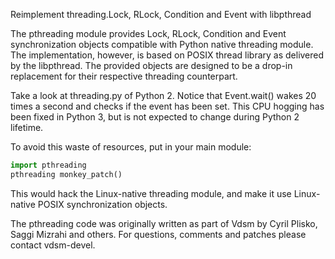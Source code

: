 Reimplement threading.Lock, RLock, Condition and Event with libpthread

The pthreading module provides Lock, RLock, Condition and Event synchronization objects compatible with Python native threading module. The implementation, however, is based on POSIX thread library as delivered by the libpthread. The provided objects are designed to be a drop-in replacement for their respective threading counterpart.

Take a look at threading.py of Python 2. Notice that Event.wait() wakes 20 times a second and checks if the event has been set. This CPU hogging has been fixed in Python 3, but is not expected to change during Python 2 lifetime.

To avoid this waste of resources, put in your main module:

```python
import pthreading
pthreading monkey_patch()
```

This would hack the Linux-native threading module, and make it use Linux-native POSIX synchronization objects.

The pthreading code was originally written as part of Vdsm by Cyril Plisko, Saggi Mizrahi and others. For questions, comments and patches please contact vdsm-devel.
